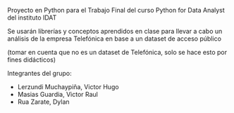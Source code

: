 Proyecto en Python para el Trabajo Final del curso Python for Data Analyst del instituto IDAT

Se usarán librerías y conceptos aprendidos en clase para llevar a cabo un análisis de la empresa Telefónica en base a un dataset de acceso público 

(tomar en cuenta que no es un dataset de Telefónica, solo se hace esto por fines didácticos)

Integrantes del grupo:
- Lerzundi Muchaypiña, Victor Hugo
- Masias Guardia, Victor Raul 
- Rua Zarate, Dylan
